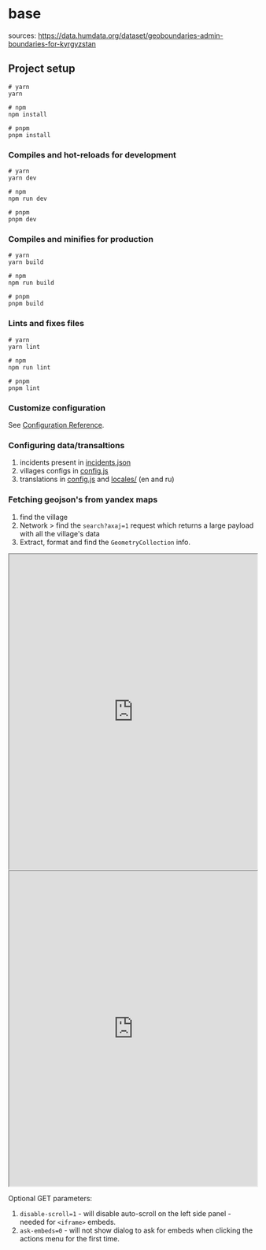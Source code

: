 # base

sources: https://data.humdata.org/dataset/geoboundaries-admin-boundaries-for-kyrgyzstan
## Project setup

```
# yarn
yarn

# npm
npm install

# pnpm
pnpm install
```

### Compiles and hot-reloads for development

```
# yarn
yarn dev

# npm
npm run dev

# pnpm
pnpm dev
```

### Compiles and minifies for production

```
# yarn
yarn build

# npm
npm run build

# pnpm
pnpm build
```

### Lints and fixes files

```
# yarn
yarn lint

# npm
npm run lint

# pnpm
pnpm lint
```

### Customize configuration

See [Configuration Reference](https://vitejs.dev/config/).


### Configuring data/transaltions
1. incidents present in [incidents.json](/public/incidents.json)
2. villages configs in [config.js](config.js)
3. translations in [config.js](config.js) and [locales/](src/locales/) (en and ru)

### Fetching geojson's from yandex maps
1. find the village
2. Network > find the `search?axaj=1` request which returns a large payload with all the village's data
3. Extract, format and find the `GeometryCollection` info.


<iframe src="https://bellingcat.github.io/vis-tj-kg-map-2022?disable-scroll=1&ask-embeds=1" title="Tajikistan-Kyrgyzstan Border Clash 2022 map" height="640" width="100%" allow="fullscreen; clipboard-write; "></iframe>
<iframe src="http://localhost:3000?disable-scroll=1&ask-embeds=1" title="Tajikistan-Kyrgyzstan Border Clash 2022 map" height="640" width="100%" allow="fullscreen; clipboard-write; "></iframe>

Optional GET parameters:
1. `disable-scroll=1` - will disable auto-scroll on the left side panel - needed for `<iframe>` embeds.
2. `ask-embeds=0` - will not show dialog to ask for embeds when clicking the actions menu for the first time.